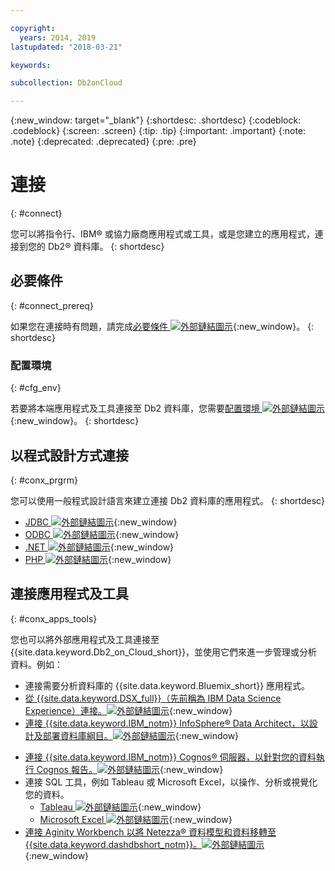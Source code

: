 ```yaml
---

copyright:
  years: 2014, 2019
lastupdated: "2018-03-21"

keywords: 

subcollection: Db2onCloud

---
```


<!-- Attribute definitions --> 
{:new_window: target="_blank"}
{:shortdesc: .shortdesc}
{:codeblock: .codeblock}
{:screen: .screen}
{:tip: .tip}
{:important: .important}
{:note: .note}
{:deprecated: .deprecated}
{:pre: .pre}

# 連接
{: #connect}

您可以將指令行、IBM® 或協力廠商應用程式或工具，或是您建立的應用程式，連接到您的 Db2® 資料庫。
{: shortdesc}

## 必要條件
{: #connect_prereq}

如果您在連接時有問題，請完成[必要條件 ![外部鏈結圖示](../../icons/launch-glyph.svg "外部鏈結圖示")](https://www.ibm.com/support/knowledgecenter/SS6NHC/com.ibm.swg.im.dashdb.doc/connecting/connecting_applications_to_dashdb_database.html){:new_window}。
{: shortdesc}

### 配置環境
{: #cfg_env}

若要將本端應用程式及工具連接至 Db2 資料庫，您需要[配置環境 ![外部鏈結圖示](../../icons/launch-glyph.svg "外部鏈結圖示")](https://www.ibm.com/support/knowledgecenter/SS6NHC/com.ibm.swg.im.dashdb.doc/connecting/connect_driver_package_config.html){:new_window}。
{: shortdesc}

## 以程式設計方式連接
{: #conx_prgrm}

您可以使用一般程式設計語言來建立連接 Db2 資料庫的應用程式。
{: shortdesc}

<!--* [Java ![External link icon](../../icons/launch-glyph.svg "External link icon"){}{:new_window} -->
* [JDBC ![外部鏈結圖示](../../icons/launch-glyph.svg "外部鏈結圖示")](https://www.ibm.com/support/knowledgecenter/SS6NHC/com.ibm.swg.im.dashdb.doc/connecting/connect_connecting_jdbc_applications.html){:new_window}
* [ODBC ![外部鏈結圖示](../../icons/launch-glyph.svg "外部鏈結圖示")](https://www.ibm.com/support/knowledgecenter/SS6NHC/com.ibm.swg.im.dashdb.doc/connecting/connect_connecting_cli_and_odbc_applications.html){:new_window}
* [.NET ![外部鏈結圖示](../../icons/launch-glyph.svg "外部鏈結圖示")](https://www.ibm.com/support/knowledgecenter/SS6NHC/com.ibm.swg.im.dashdb.doc/connecting/connect_connecting__net_applications.html){:new_window}
* [PHP ![外部鏈結圖示](../../icons/launch-glyph.svg "外部鏈結圖示")](https://www.ibm.com/support/knowledgecenter/SS6NHC/com.ibm.swg.im.dashdb.doc/connecting/connect_connecting_php.html){:new_window}

## 連接應用程式及工具
{: #conx_apps_tools}

您也可以將外部應用程式及工具連接至 {{site.data.keyword.Db2_on_Cloud_short}}，並使用它們來進一步管理或分析資料。例如：
   * 連接需要分析資料庫的 {{site.data.keyword.Bluemix_short}} 應用程式。
   * [從 {{site.data.keyword.DSX_full}}（先前稱為 IBM Data Science Experience）連接。![外部鏈結圖示](../../icons/launch-glyph.svg "外部鏈結圖示")](https://datascience.ibm.com/docs/content/manage-data/create-conn.html?context=analytics&linkInPage=true){:new_window}
   * [連接 {{site.data.keyword.IBM_notm}} InfoSphere® Data Architect，以設計及部署資料庫綱目。![外部鏈結圖示](../../icons/launch-glyph.svg "外部鏈結圖示")](https://www.ibm.com/support/knowledgecenter/SS6NHC/com.ibm.swg.im.dashdb.doc/connecting/connect_connecting_ibm_data_architect.html){:new_window}
<!--   * Connect Esri ArcGIS to perform geospatial analytics and map publishing with your data. -->
   * [連接 {{site.data.keyword.IBM_notm}} Cognos® 伺服器，以針對您的資料執行 Cognos 報告。![外部鏈結圖示](../../icons/launch-glyph.svg "外部鏈結圖示")](https://www.ibm.com/support/knowledgecenter/SS6NHC/com.ibm.swg.im.dashdb.doc/connecting/connect_connecting_cognos.html){:new_window}
   * 連接 SQL 工具，例如 Tableau 或 Microsoft Excel，以操作、分析或視覺化您的資料。 
       * [Tableau ![外部鏈結圖示](../../icons/launch-glyph.svg "外部鏈結圖示")](https://www.ibm.com/support/knowledgecenter/SS6NHC/com.ibm.swg.im.dashdb.doc/connecting/connect_connecting_tableau.html){:new_window}
       * [Microsoft Excel ![外部鏈結圖示](../../icons/launch-glyph.svg "外部鏈結圖示")](https://www.ibm.com/support/knowledgecenter/SS6NHC/com.ibm.swg.im.dashdb.doc/connecting/connect_connecting_excel.html){:new_window}
   * [連接 Aginity Workbench 以將 Netezza® 資料模型和資料移轉至 {{site.data.keyword.dashdbshort_notm}}。![外部鏈結圖示](../../icons/launch-glyph.svg "外部鏈結圖示")](https://www.ibm.com/support/knowledgecenter/SS6NHC/com.ibm.swg.im.dashdb.doc/connecting/connect_connecting_aginity.html){:new_window}
